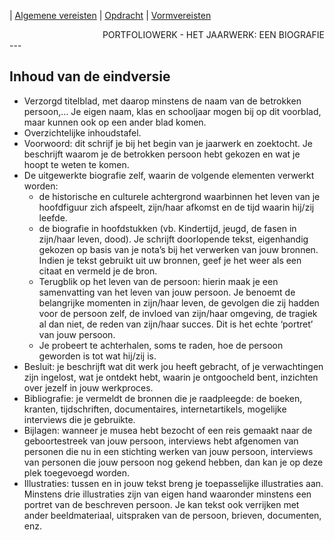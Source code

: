 | [Algemene vereisten](algemene_vereisten.md) | [Opdracht](../README.md) | [Vormvereisten](vormvereisten.md)

<div style="text-align: right">PORTFOLIOWERK - HET JAARWERK: EEN BIOGRAFIE</div>
---

## Inhoud van de eindversie

- Verzorgd titelblad, met daarop minstens de naam van de betrokken persoon,… Je eigen naam, klas en schooljaar mogen bij op dit voorblad, maar kunnen ook op een ander blad komen.
- Overzichtelijke inhoudstafel.
- Voorwoord: dit schrijf je bij het begin van je jaarwerk en zoektocht. Je beschrijft waarom je de betrokken persoon hebt gekozen en wat je hoopt te weten te komen.
- De uitgewerkte biografie zelf, waarin de volgende elementen verwerkt worden:
  - de historische en culturele achtergrond waarbinnen het leven van je hoofdfiguur zich afspeelt, zijn/haar afkomst en de tijd waarin hij/zij leefde.
  - de biografie in hoofdstukken (vb. Kindertijd, jeugd, de fasen in zijn/haar leven, dood). Je schrijft doorlopende tekst, eigenhandig gekozen op basis van je nota’s bij het verwerken van jouw bronnen. Indien je tekst gebruikt uit uw bronnen, geef je het weer als een citaat en vermeld je de bron.
  - Terugblik op het leven van de persoon: hierin maak je een samenvatting van het leven van jouw persoon. Je benoemt de belangrijke momenten in zijn/haar leven, de gevolgen die zij hadden voor de persoon zelf, de invloed van zijn/haar omgeving, de tragiek al dan niet, de reden van zijn/haar succes. Dit is het echte ‘portret’ van jouw persoon.
  - Je probeert te achterhalen, soms te raden, hoe de persoon geworden is tot wat hij/zij is.
- Besluit: je beschrijft wat dit werk jou heeft gebracht, of je verwachtingen zijn ingelost, wat je ontdekt hebt, waarin je ontgoocheld bent, inzichten over jezelf in jouw werkproces.
- Bibliografie: je vermeldt de bronnen die je raadpleegde: de boeken, kranten, tijdschriften, documentaires, internetartikels, mogelijke interviews die je gebruikte.
- Bijlagen: wanneer je musea hebt bezocht of een reis gemaakt naar de geboortestreek van jouw persoon, interviews hebt afgenomen van personen die nu in een stichting werken van jouw persoon, interviews van personen die jouw persoon nog gekend hebben, dan kan je op deze plek toegevoegd worden.
- Illustraties: tussen en in jouw tekst breng je toepasselijke illustraties aan. Minstens drie illustraties zijn van eigen hand waaronder minstens een portret van de beschreven persoon. Je kan tekst ook verrijken met ander beeldmateriaal, uitspraken van de persoon, brieven, documenten, enz.
